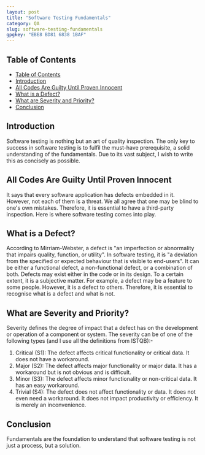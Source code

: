 ```yaml
---
layout: post
title: "Software Testing Fundamentals"
category: QA
slug: software-testing-fundamentals
gpgkey: "EBE8 BD81 6838 1BAF"
---
```


## Table of Contents

- [Table of Contents](#table-of-contents)
- [Introduction](#introduction)
- [All Codes Are Guilty Until Proven Innocent](#all-codes-are-guilty-until-proven-innocent)
- [What is a Defect?](#what-is-a-defect)
- [What are Severity and Priority?](#what-are-severity-and-priority)
- [Conclusion](#conclusion)

## Introduction

Software testing is nothing but an art of quality inspection. The only key to success in software testing is to fulfil the must-have prerequisite, a solid understanding of the fundamentals. Due to its vast subject, I wish to write this as concisely as possible.

## All Codes Are Guilty Until Proven Innocent

It says that every software application has defects embedded in it. However, not each of them is a threat. We all agree that one may be blind to one's own mistakes. Therefore, it is essential to have a third-party inspection. Here is where software testing comes into play.

## What is a Defect?

According to Mirriam-Webster, a defect is "an imperfection or abnormality that impairs quality, function, or utility". In software testing, it is "a deviation from the specified or expected behaviour that is visible to end-users". It can be either a functional defect, a non-functional defect, or a combination of both.
Defects may exist either in the code or in its design. To a certain extent, it is a subjective matter. For example, a defect may be a feature to some people. However, it is a defect to others. Therefore, it is essential to recognise what is a defect and what is not.

## What are Severity and Priority?

Severity defines the degree of impact that a defect has on the development or operation of a component or system. The severity can be of one of the following types (and I use all the definitions from ISTQB):-

1. Critical (S1): The defect affects critical functionality or critical data. It does not have a workaround.
2. Major (S2): The defect affects major functionality or major data. It has a workaround but is not obvious and is difficult.
3. Minor (S3): The defect affects minor functionality or non-critical data. It has an easy workaround.
4. Trivial (S4): The defect does not affect functionality or data. It does not even need a workaround. It does not impact productivity or efficiency. It is merely an inconvenience.

## Conclusion

Fundamentals are the foundation to understand that software testing is not just a process, but a solution.
